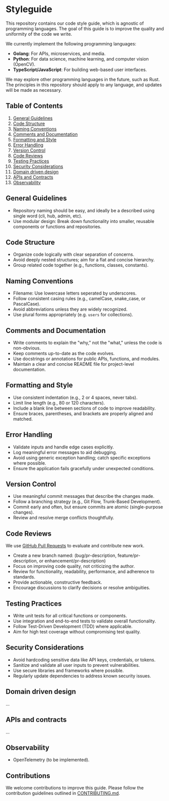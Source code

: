 # Styleguide

This repository contains our code style guide, which is agnostic of programming languages. The goal of this guide is to improve the quality and uniformity of the code we write.

We currently implement the following programming languages:

- **Golang**: For APIs, microservices, and media.
- **Python**: For data science, machine learning, and computer vision (OpenCV).
- **TypeScript/JavaScript**: For building web-based user interfaces.

We may explore other programming languages in the future, such as Rust. The principles in this repository should apply to any language, and updates will be made as necessary.

## Table of Contents

1. [General Guidelines](#general-guidelines)
2. [Code Structure](#code-structure)
3. [Naming Conventions](#naming-conventions)
4. [Comments and Documentation](#comments-and-documentation)
5. [Formatting and Style](#formatting-and-style)
6. [Error Handling](#error-handling)
7. [Version Control](#version-control)
8. [Code Reviews](#code-reviews)
9. [Testing Practices](#testing-practices)
10. [Security Considerations](#security-considerations)
11. [Domain driven design](#domain-driven-design)
12. [APIs and Contracts](#api)
13. [Observability](#observability)

## General Guidelines

- Repository naming should be easy, and ideally be a described using single word (cli, hub, admin, etc).
- Use modular design: Break down functionality into smaller, reusable components or functions and repositories.

## Code Structure

- Organize code logically with clear separation of concerns.
- Avoid deeply nested structures; aim for a flat and concise hierarchy.
- Group related code together (e.g., functions, classes, constants).

## Naming Conventions

- Filename: Use lowercase letters seperated by underscores.
- Follow consistent casing rules (e.g., camelCase, snake_case, or PascalCase).
- Avoid abbreviations unless they are widely recognized.
- Use plural forms appropriately (e.g. `users` for collections).

## Comments and Documentation

- Write comments to explain the "why," not the "what," unless the code is non-obvious.
- Keep comments up-to-date as the code evolves.
- Use docstrings or annotations for public APIs, functions, and modules.
- Maintain a clear and concise README file for project-level documentation.

## Formatting and Style

- Use consistent indentation (e.g., 2 or 4 spaces, never tabs).
- Limit line length (e.g., 80 or 120 characters).
- Include a blank line between sections of code to improve readability.
- Ensure braces, parentheses, and brackets are properly aligned and matched.

## Error Handling

- Validate inputs and handle edge cases explicitly.
- Log meaningful error messages to aid debugging.
- Avoid using generic exception handling; catch specific exceptions where possible.
- Ensure the application fails gracefully under unexpected conditions.

## Version Control

- Use meaningful commit messages that describe the changes made.
- Follow a branching strategy (e.g., Git Flow, Trunk-Based Development).
- Commit early and often, but ensure commits are atomic (single-purpose changes).
- Review and resolve merge conflicts thoughtfully.

## Code Reviews

We use [GitHub Pull Requests](https://github.blog/developer-skills/github/beginners-guide-to-github-creating-a-pull-request/) to evaluate and contribute new work.

- Create a new branch named: (bug/pr-description, feature/pr-description, or enhancement/pr-description)
- Focus on improving code quality, not criticizing the author.
- Review for functionality, readability, performance, and adherence to standards.
- Provide actionable, constructive feedback.
- Encourage discussions to clarify decisions or resolve ambiguities.

## Testing Practices

- Write unit tests for all critical functions or components.
- Use integration and end-to-end tests to validate overall functionality.
- Follow Test-Driven Development (TDD) where applicable.
- Aim for high test coverage without compromising test quality.

## Security Considerations

- Avoid hardcoding sensitive data like API keys, credentials, or tokens.
- Sanitize and validate all user inputs to prevent vulnerabilities.
- Use secure libraries and frameworks where possible.
- Regularly update dependencies to address known security issues.

## Domain driven design

...

## APIs and contracts

...

## Observability

- OpenTelemetry (to be implemented).

## Contributions

We welcome contributions to improve this guide. Please follow the contribution guidelines outlined in [CONTRIBUTING.md](CONTRIBUTING.md).
